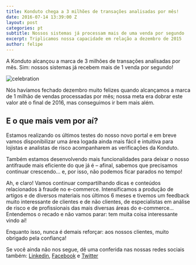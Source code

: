 ```yaml
---
title: Konduto chega a 3 milhões de transações analisadas por mês!
date: 2016-07-14 13:39:00 Z
layout: post
categories: pt
subtitle: Nossos sistemas já processam mais de uma venda por segundo
excerpt: Triplicamos nossa capacidade em relação a dezembro de 2015
author: felipe
---
```


A Konduto alcançou a marca de 3 milhões de transações analisadas por mês. Sim: nossos sistemas já recebem mais de 1 venda por segundo! 

![celebration](/images/160714-3mm.gif) 

Nós havíamos fechado dezembro muito felizes quando alcançamos a marca de 1 milhão de vendas processadas por mês; nossa meta era dobrar este valor até o final de 2016, mas conseguimos ir bem mais além.

## E o que mais vem por aí? 

Estamos realizando os últimos testes do nosso novo portal e em breve vamos disponibilizar uma área logada ainda mais fácil e intuitiva para lojistas e analistas de risco acompanharem as verificações da Konduto. 

Também estamos desenvolvendo mais funcionalidades para deixar o nosso antifraude mais eficiente do que já é – afinal, sabemos que precisamos continuar crescendo... e, por isso, não podemos ficar parados no tempo! 

Ah, e claro! Vamos continuar compartilhando dicas e conteúdos relacionados à fraude no e-commerce. Intensificamos a produção de artigos e de diversos materiais nos últimos 6 meses e tivemos um feedback muito interessante de clientes e de não clientes, de especialistas em análise de risco e de profissionais das mais diversas áreas do e-commerce... Entendemos o recado e não vamos parar: tem muita coisa interessante vindo aí!  

Enquanto isso, nunca é demais reforçar: aos nossos clientes, muito obrigado pela confiança!  

Se você ainda não nos segue, dê uma conferida nas nossas redes sociais também: [Linkedin](https://www.linkedin.com/company/konduto), [Facebook](https://www.facebook.com/konduto) e [Twitter](https://twitter.com/Konduto_)  
